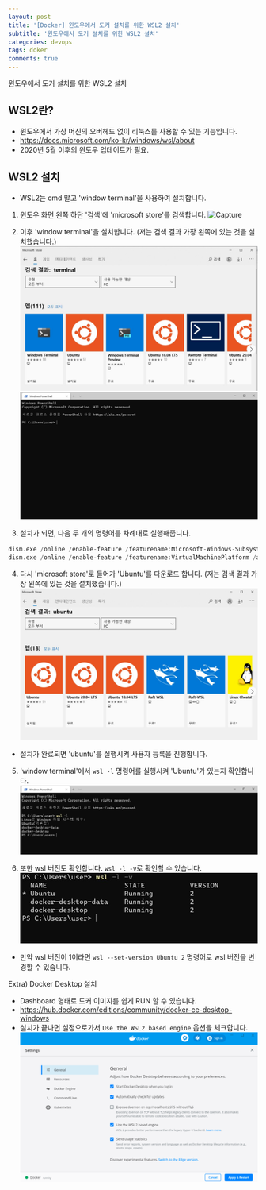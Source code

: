 ```yaml
---
layout: post
title: '[Docker] 윈도우에서 도커 설치를 위한 WSL2 설치'
subtitle: '윈도우에서 도커 설치를 위한 WSL2 설치'
categories: devops
tags: doker
comments: true
---
```


윈도우에서 도커 설치를 위한 WSL2 설치


## WSL2란? 

- 윈도우에서 가상 머신의 오버헤드 없이 리눅스를 사용할 수 있는 기능입니다.
- https://docs.microsoft.com/ko-kr/windows/wsl/about
- 2020년 5월 이후의 윈도우 업데이트가 필요. 


## WSL2 설치
- WSL2는 cmd 말고 'window terminal'을 사용하여 설치합니다. 

1) 윈도우 화면 왼쪽 하단 '검색'에 'microsoft store'를 검색합니다. 
![Capture](/assets/img/post/docker/2021-1-2-docker-0.png)

2) 이후 'window terminal'을 설치합니다. (저는 검색 결과 가장 왼쪽에 있는 것을 설치했습니다.)
![Capture](/assets/img/post/docker/2021-1-2-docker-1.jpg)
![Capture](/assets/img/post/docker/2021-1-2-docker-2.jpg)

3) 설치가 되면, 다음 두 개의 명령어를 차례대로 실행해줍니다.
```c
dism.exe /online /enable-feature /featurename:Microsoft-Windows-Subsystem-Linux /all /norestart 
dism.exe /online /enable-feature /featurename:VirtualMachinePlatform /all /norestart
```

4) 다시 'microsoft store'로 들어가 'Ubuntu'를 다운로드 합니다. (저는 검색 결과 가장 왼쪽에 있는 것을 설치했습니다.)
![Capture](/assets/img/post/docker/2021-1-2-docker-3.jpg)
- 설치가 완료되면 'ubuntu'를 실행시켜 사용자 등록을 진행합니다. 

5) 'window terminal'에서 `wsl -l` 명령어를 실행시켜 'Ubuntu'가 있는지 확인합니다. 
![Capture](/assets/img/post/docker/2021-1-2-docker-4.jpg)

6) 또한 wsl 버전도 확인합니다. `wsl -l -v`로 확인할 수 있습니다. 
![Capture](/assets/img/post/docker/2021-1-2-docker-5.jpg)

- 만약 wsl 버전이 1이라면 `wsl --set-version Ubuntu 2` 명령어로 wsl 버전을 변경할 수 있습니다. 

Extra) Docker Desktop 설치
- Dashboard 형태로 도커 이미지를 쉽게 RUN 할 수 있습니다. 
- https://hub.docker.com/editions/community/docker-ce-desktop-windows
- 설치가 끝나면 설정으로가서 `Use the WSL2 based engine` 옵션을 체크합니다. 
![Capture](/assets/img/post/docker/2021-1-2-docker-6.png)

